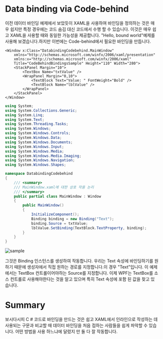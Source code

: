 # Data binding via Code-behind


이전 데이터 바인딩 예제에서 보았듯이 XAML을 사용하여 바인딩을 정의하는 것은 매우 쉽지만 특정 경우에는 코드 숨김 대신 코드에서 수행 할 수 있습니다. 이것은 매우 쉽고 XAML을 사용할 때와 동일한 가능성을 제공합니다. "Hello, bound world"예제를 사용해 보겠습니다.하지만 이번에는 Code-behind에서 필요한 바인딩을 만듭니다.

```XAML
<Window x:Class="DatabindingCodebehind.MainWindow"
    xmlns="http://schemas.microsoft.com/winfx/2006/xaml/presentation"
    xmlns:x="http://schemas.microsoft.com/winfx/2006/xaml"
    Title="CodeBehindBindingsSample" Height="110" Width="280">
    <StackPanel Margin="10">
        <TextBox Name="txtValue" />
        <WrapPanel Margin="0,10">
            <TextBlock Text="Value: " FontWeight="Bold" />
            <TextBlock Name="lblValue" />
        </WrapPanel>
    </StackPanel>
</Window>
```

```C#
using System;
using System.Collections.Generic;
using System.Linq;
using System.Text;
using System.Threading.Tasks;
using System.Windows;
using System.Windows.Controls;
using System.Windows.Data;
using System.Windows.Documents;
using System.Windows.Input;
using System.Windows.Media;
using System.Windows.Media.Imaging;
using System.Windows.Navigation;
using System.Windows.Shapes;

namespace DatabindingCodebehind
{
    /// <summary>
    /// MainWindow.xaml에 대한 상호 작용 논리
    /// </summary>
    public partial class MainWindow : Window
    {
        public MainWindow()
        {
            InitializeComponent();
            Binding binding = new Binding("Text");
            binding.Source = txtValue;
            lblValue.SetBinding(TextBlock.TextProperty, binding);
        }
    }
}

```

![sample](https://100.100.15.221/Kerry-cho/WPF-Example/blob/master/DataBinding/DatabindingCodebehind/Sample.png)

그것은 Binding 인스턴스를 생성하여 작동합니다. 우리는 Text 속성에 바인딩하기를 원하기 때문에 생성자에서 직접 원하는 경로를 지정합니다.이 경우 "Text"입니다. 이 예제에서는 TextBox 컨트롤이어야하는 Source를 지정합니다. 이제 WPF는 TextBox를 소스 컨트롤로 사용해야한다는 것을 알고 있으며 특히 Text 속성에 포함 된 값을 찾고 있습니다.

# Summary


보시다시피 C # 코드로 바인딩을 만드는 것은 쉽고 XAML에서 인라인으로 작성하는 데 사용되는 구문과 비교할 때 데이터 바인딩을 처음 접하는 사람들을 쉽게 파악할 수 있습니다. 어떤 방법을 사용 하느냐에 달렸지 만 둘 다 잘 작동합니다.

